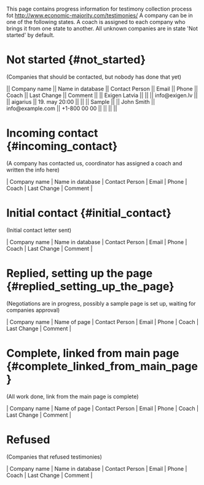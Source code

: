 This page contains progress information for testimony collection process
fot <http://www.economic-majority.com/testimonies/> A company can be in
one of the following states. A coach is assigned to each company who
brings it from one state to another. All unknown companies are in state
\'Not started\' by default.

# Not started {#not_started}

(Companies that should be contacted, but nobody has done that yet)

\|\| Company name \|\| Name in database \|\| Contact Person \|\| Email
\|\| Phone \|\| Coach \|\| Last Change \|\| Comment \|\| \|\| Exigen
Latvia \|\| \|\| \|\| info\@exigen.lv \|\| \|\| aigarius \|\| 19. may
20:00 \|\| \|\| \|\| Sample \|\| \|\| John Smith \|\| info\@example.com
\|\| +1-800 00 00 \|\| \|\| \|\| \|\|

# Incoming contact {#incoming_contact}

(A company has contacted us, coordinator has assigned a coach and
written the info here)

\| Company name \| Name in database \| Contact Person \| Email \| Phone
\| Coach \| Last Change \| Comment \|

# Initial contact {#initial_contact}

(Initial contact letter sent)

\| Company name \| Name in database \| Contact Person \| Email \| Phone
\| Coach \| Last Change \| Comment \|

# Replied, setting up the page {#replied_setting_up_the_page}

(Negotiations are in progress, possibly a sample page is set up, waiting
for companies approval)

\| Company name \| Name of page \| Contact Person \| Email \| Phone \|
Coach \| Last Change \| Comment \|

# Complete, linked from main page {#complete_linked_from_main_page}

(All work done, link from the main page is complete)

\| Company name \| Name of page \| Contact Person \| Email \| Phone \|
Coach \| Last Change \| Comment \|

# Refused

(Companies that refused testimonies)

\| Company name \| Name in database \| Contact Person \| Email \| Phone
\| Coach \| Last Change \| Comment \|
